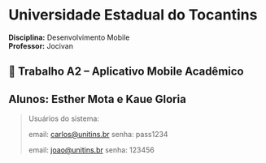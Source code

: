 # Universidade Estadual do Tocantins
**Disciplina:** Desenvolvimento Mobile  
**Professor:** Jocivan  

## 📌 Trabalho A2 – Aplicativo Mobile Acadêmico
**Alunos:** Esther Mota e Kaue Gloria
---

> Usuários do sistema:
> 
> email: carlos@unitins.br
> senha: pass1234
> 
> email: joao@unitins.br
> senha: 123456
